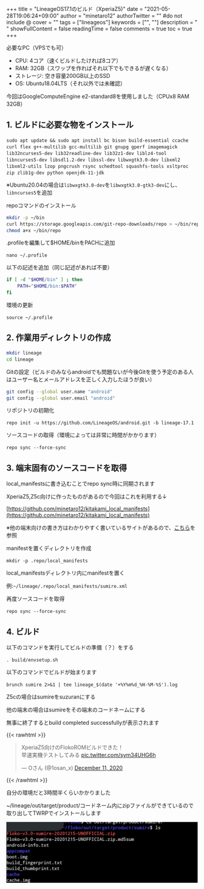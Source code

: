 +++
title = "LineageOS17.1のビルド（XperiaZ5)"
date = "2021-05-28T19:06:24+09:00"
author = "minetaro12"
authorTwitter = "" #do not include @
cover = ""
tags = ["lineageos"]
keywords = ["", ""]
description = " "
showFullContent = false
readingTime = false
comments = true
toc = true
+++

必要なPC（VPSでも可）

* CPU: 4コア（速くビルドしたければ8コア）
* RAM: 32GB（スワップを作ればそれ以下でもできるが遅くなる）
* ストレージ: 空き容量200GB以上のSSD
* OS: Ubuntu18.04LTS（それ以外では未確認）

今回はGoogleComputeEngine e2-standard8を使用しました（CPUx8 RAM 32GB）

## 1. ビルドに必要な物をインストール

`sudo apt update && sudo apt install bc bison build-essential ccache curl flex g++-multilib gcc-multilib git gnupg gperf imagemagick lib32ncurses5-dev lib32readline-dev lib32z1-dev liblz4-tool libncurses5-dev libsdl1.2-dev libssl-dev libwxgtk3.0-dev libxml2 libxml2-utils lzop pngcrush rsync schedtool squashfs-tools xsltproc zip zlib1g-dev python openjdk-11-jdk`

※Ubuntu20.04の場合は`libwxgtk3.0-dev`を`libwxgtk3.0-gtk3-dev`にし、`libncurses5`を追加

repoコマンドのインストール

```bash
mkdir -p ~/bin
curl https://storage.googleapis.com/git-repo-downloads/repo > ~/bin/repo
chmod a+x ~/bin/repo
```

.profileを編集して$HOME/binをPACHに追加

`nano ~/.profile`

以下の記述を追加（同じ記述があれば不要）

```bash
if [ -d "$HOME/bin" ] ; then
    PATH="$HOME/bin:$PATH"
fi
```

環境の更新

`source ~/.profile`

## 2. 作業用ディレクトリの作成

```bash
mkdir lineage
cd lineage
```

Gitの設定（ビルドのみならandroidでも問題ないが今後Gitを使う予定のある人はユーザー名とメールアドレスを正しく入力したほうが良い）

```bash
git config --global user.name "android"
git config --global user.email "android"
```

リポジトリの初期化

`repo init -u https://github.com/LineageOS/android.git -b lineage-17.1`

ソースコードの取得（環境によっては非常に時間がかかります）

`repo sync --force-sync`

## 3. 端末固有のソースコードを取得

local_manifestsに書き込むことでrepo sync時に同期されます

XperiaZ5,Z5c向けに作ったものがあるので今回はこれを利用する↓

[https://github.com/minetaro12/kitakami_local_manifests](https://github.com/minetaro12/kitakami_local_manifests)

※他の端末向けの書き方はわかりやすく書いているサイトがあるので、[こちら](https://dev.maud.io/entry/2019/07/18/howto-build-lineageos-16-0/index.html)を参照

manifestを置くディレクトリを作成

`mkdir -p .repo/local_manifests`

local_manifestsディレクトリ内にmanifestを置く

例:`~/lineage/.repo/local_manifests/sumire.xml`

再度ソースコードを取得

`repo sync --force-sync`

## 4. ビルド

以下のコマンドを実行してビルドの準備（？）をする

`. build/envsetup.sh`

以下のコマンドでビルドが始まります

`brunch sumire 2>&1 | tee lineage_$(date '+%Y%m%d_%H-%M-%S').log`

Z5cの場合はsumireをsuzuranにする

他の端末の場合はsumireをその端末のコードネームにする

無事に終了するとbuild completed successfullyが表示されます

{{< rawhtml >}}<blockquote class="twitter-tweet"><p lang="ja" dir="ltr">XperiaZ5向けのFlokoROMビルドできた！<br>早速実機テストしてみる <a href="https://t.co/sym34UHG6h">pic.twitter.com/sym34UHG6h</a></p>— Oさん (@1osan_x) <a href="https://twitter.com/1osan_x/status/1337364301162532864?ref_src=twsrc%5Etfw">December 11, 2020</a></blockquote> <script async src="https://platform.twitter.com/widgets.js" charset="utf-8"></script>{{< /rawhtml >}}

自分の環境だと3時間半くらいかかりました

\~/lineage/out/target/product/コードネーム内にzipファイルができているので取り出してTWRPでインストールします

![outdir](outdir.jpg)
